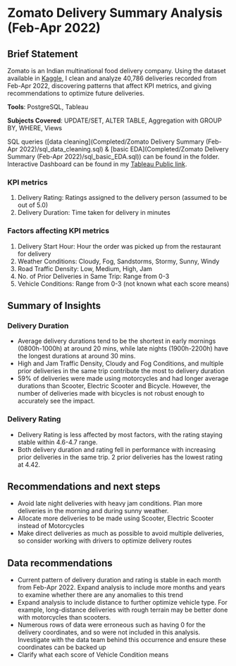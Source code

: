 # Zomato Delivery Summary Analysis (Feb-Apr 2022)
## Brief Statement
Zomato is an Indian multinational food delivery company. Using the dataset available in [Kaggle](https://www.kaggle.com/datasets/saurabhbadole/zomato-delivery-operations-analytics-dataset/data), I clean and analyze 40,786 deliveries recorded from Feb-Apr 2022, discovering patterns that affect KPI metrics, and giving recommendations to optimize future deliveries.

**Tools**: PostgreSQL, Tableau 

**Subjects Covered**: UPDATE/SET, ALTER TABLE, Aggregation with GROUP BY, WHERE, Views

SQL queries ([data cleaning](Completed/Zomato Delivery Summary (Feb-Apr 2022)/sql_data_cleaning.sql) & [basic EDA](Completed/Zomato Delivery Summary (Feb-Apr 2022)/sql_basic_EDA.sql)) can be found in the folder. Interactive Dashboard can be found in my [Tableau Public link](https://public.tableau.com/views/ZomatoDeliverySummaryFeb-Apr2022/Dashboard1?:language=en-US&:sid=&:redirect=auth&:display_count=n&:origin=viz_share_link).

### KPI metrics
1. Delivery Rating: Ratings assigned to the delivery person (assumed to be out of 5.0)
2. Delivery Duration: Time taken for delivery in minutes

### Factors affecting KPI metrics
1. Delivery Start Hour: Hour the order was picked up from the restaurant for delivery
2. Weather Conditions: Cloudy, Fog, Sandstorms, Stormy, Sunny, Windy
3. Road Traffic Density: Low, Medium, High, Jam
4. No. of Prior Deliveries in Same Trip: Range from 0-3
5. Vehicle Conditions: Range from 0-3 (not known what each score means)

## Summary of Insights
### Delivery Duration
- Average delivery durations tend to be the shortest in early mornings (0800h-1000h) at around 20 mins, while late nights (1900h-2200h) have the longest durations at around 30 mins.
- High and Jam Traffic Density, Cloudy and Fog Conditions, and multiple prior deliveries in the same trip contribute the most to delivery duration
- 59% of deliveries were made using motorcycles and had longer average durations than Scooter, Electric Scooter and Bicycle. However, the number of deliveries made with bicycles is not robust enough to accurately see the impact.

### Delivery Rating
- Delivery Rating is less affected by most factors, with the rating staying stable within 4.6-4.7 range.
- Both delivery duration and rating fell in performance with increasing prior deliveries in the same trip. 2 prior deliveries has the lowest rating at 4.42.

## Recommendations and next steps
- Avoid late night deliveries with heavy jam conditions. Plan more deliveries in the morning and during sunny weather.
- Allocate more deliveries to be made using Scooter, Electric Scooter instead of Motorcycles
- Make direct deliveries as much as possible to avoid multiple deliveries, so consider working with drivers to optimize delivery routes

## Data recommendations
- Current pattern of delivery duration and rating is stable in each month from Feb-Apr 2022. Expand analysis to include more months and years to examine whether there are any anomalies to this trend
- Expand analysis to include distance to further optimize vehicle type. For example, long-distance deliveries with rough terrain may be better done with motorcycles than scooters.
- Numerous rows of data were erroneous such as having 0 for the delivery coordinates, and so were not included in this analysis. Investigate with the data team behind this occurrence and ensure these coordinates can be backed up
- Clarify what each score of Vehicle Condition means

